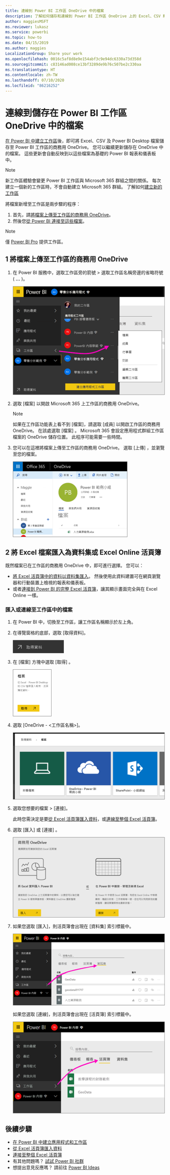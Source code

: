 ```yaml
---
title: 連線到 Power BI 工作區 OneDrive 中的檔案
description: 了解如何儲存和連線到 Power BI 工作區 OneDrive 上的 Excel、CSV 和 Power BI Desktop 檔案。
author: maggiesMSFT
ms.reviewer: lukasz
ms.service: powerbi
ms.topic: how-to
ms.date: 04/15/2019
ms.author: maggies
LocalizationGroup: Share your work
ms.openlocfilehash: 0016c5af8d8e9e154abf3c9e94dc6330a73d358d
ms.sourcegitcommit: c83146ad008ce13bf3289de9b76c507be2c330aa
ms.translationtype: HT
ms.contentlocale: zh-TW
ms.lasthandoff: 07/10/2020
ms.locfileid: "86216252"
---
```

# <a name="connect-to-files-stored-in-onedrive-for-your-power-bi-workspace"></a>連線到儲存在 Power BI 工作區 OneDrive 中的檔案
[在 Power BI 中建立工作區](../collaborate-share/service-create-distribute-apps.md)後，即可將 Excel、CSV 及 Power BI Desktop 檔案儲存至 Power BI 工作區的商務用 OneDrive。 您可以繼續更新儲存在 OneDrive 中的檔案。 這些更新會自動反映到以這些檔案為基礎的 Power BI 報表和儀表板中。 

> [!NOTE]
> 新工作區體驗會變更 Power BI 工作區與 Microsoft 365 群組之間的關係。 每次建立一個新的工作區時，不會自動建立 Microsoft 365 群組。 了解如何[建立新的工作區](../collaborate-share/service-create-the-new-workspaces.md)

將檔案新增至工作區是兩步驟的程序： 

1. 首先，請[將檔案上傳至工作區的商務用 OneDrive](service-connect-to-files-in-app-workspace-onedrive-for-business.md#1-upload-files-to-the-onedrive-for-business-for-your-workspace)。
2. 然後您[從 Power BI 連接至這些檔案](service-connect-to-files-in-app-workspace-onedrive-for-business.md#2-import-excel-files-as-datasets-or-as-excel-online-workbooks)。

> [!NOTE]
> 僅 [Power BI Pro](../fundamentals/service-features-license-type.md) 提供工作區。
> 

## <a name="1-upload-files-to-the-onedrive-for-business-for-your-workspace"></a>1 將檔案上傳至工作區的商務用 OneDrive
1. 在 Power BI 服務中，選取工作區旁的箭號 > 選取工作區名稱旁邊的省略符號 ( **...** )。 
   
   ![Power BI 工作區的螢幕擷取畫面，其中顯示所選取的工作區名稱。](media/service-connect-to-files-in-app-workspace-onedrive-for-business/power-bi-app-ellipsis.png)
2. 選取 [檔案] 以開啟 Microsoft 365 上工作區的商務用 OneDrive。
   
   > [!NOTE]
   > 如果在工作區功能表上看不到 [檔案]，請選取 [成員] 以開啟工作區的商務用 OneDrive。 在該處選取 [檔案] 。 Microsoft 365 會設定應用程式群組工作區檔案的 OneDrive 儲存位置。 此程序可能需要一些時間。
   > 
   > 
3. 您可以在這裡將檔案上傳至工作區的商務用 OneDrive。 選取 [上傳] ，並瀏覽至您的檔案。
   
   ![商務用 OneDrive 的螢幕擷取畫面，其中顯示如何巡覽以上傳檔案。](media/service-connect-to-files-in-app-workspace-onedrive-for-business/pbi_grpfilesonedrive.png)

## <a name="2-import-excel-files-as-datasets-or-as-excel-online-workbooks"></a>2 將 Excel 檔案匯入為資料集或 Excel Online 活頁簿
既然檔案已在工作區的商務用 OneDrive 中，即可進行選擇。 您可以： 

* [將 Excel 活頁簿中的資料以資料集匯入](service-get-data-from-files.md)。 然後使用此資料建置可在網頁瀏覽器和行動裝置上檢視的報表和儀表板。
* 或者[連接到 Power BI 的完整 Excel 活頁簿](service-excel-workbook-files.md)，讓其顯示畫面完全與在 Excel Online 一樣。

### <a name="import-or-connect-to-the-files-in-your-workspace"></a>匯入或連線至工作區中的檔案
1. 在 Power BI 中，切換至工作區，讓工作區名稱顯示於左上角。 
2. 在導覽窗格的底部，選取 [取得資料]。 
   
   ![[取得資料] 按鈕的螢幕擷取畫面，其中顯示該按鈕位於功能窗格中。](media/service-connect-to-files-in-app-workspace-onedrive-for-business/power-bi-app-get-data-button.png)
3. 在 [檔案]  方塊中選取 [取得] 。
   
   ![[檔案] 對話方塊的螢幕擷取畫面，其中顯示 [取得] 按鈕。](media/service-connect-to-files-in-app-workspace-onedrive-for-business/pbi_getfiles.png)
4. 選取 [OneDrive - <工作區名稱>]。
   
    ![三個磚的螢幕擷取畫面，該磚用來選取工作區，其中顯示本機檔案、OneDrive 與 SharePoint。](media/service-connect-to-files-in-app-workspace-onedrive-for-business/pbi_grp_one_drive_shrpt.png)
5. 選取您想要的檔案 > [連接]。
   
    此時您需決定是要[從 Excel 活頁簿匯入資料](service-get-data-from-files.md)，或[連線至整個 Excel 活頁簿](service-excel-workbook-files.md)。
6. 選取 [匯入]  或 [連接] 。
   
    ![[商務用 OneDrive] 對話方塊的螢幕擷取畫面，其中顯示 [從 Excel 匯入] 或 [連接到 Excel]。](media/service-connect-to-files-in-app-workspace-onedrive-for-business/pbi_importexceldataorwholecrop.png)
7. 如果您選取 [匯入]，則活頁簿會出現在 [資料集] 索引標籤中。 
   
    ![Power BI 中工作區的螢幕擷取畫面，其中顯示 [資料集] 標籤索引。](media/service-connect-to-files-in-app-workspace-onedrive-for-business/power-bi-app-excel-file-import.png)
   
    如果您選取 [連線]，則活頁簿會出現在 [活頁簿] 索引標籤中。
   
    ![Power BI 中工作區的螢幕擷取畫面，其中顯示 [活頁簿] 索引標籤。](media/service-connect-to-files-in-app-workspace-onedrive-for-business/power-bi-app-excel-file-connect.png)

## <a name="next-steps"></a>後續步驟
* [在 Power BI 中建立應用程式和工作區](../collaborate-share/service-create-distribute-apps.md)
* [從 Excel 活頁簿匯入資料](service-get-data-from-files.md)
* [連接至整個 Excel 活頁簿](service-excel-workbook-files.md)
* 有其他問題嗎？ [試試 Power BI 社群](https://community.powerbi.com/)
* 想提出意見反應嗎？ 請前往 [Power BI Ideas](https://ideas.powerbi.com/forums/265200-power-bi)
